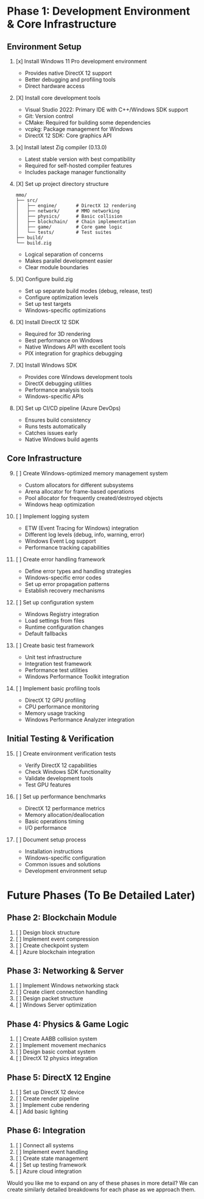 # Phase 1: Development Environment & Core Infrastructure
## Environment Setup
1. [x] Install Windows 11 Pro development environment
   - Provides native DirectX 12 support
   - Better debugging and profiling tools
   - Direct hardware access

2. [X] Install core development tools
   - Visual Studio 2022: Primary IDE with C++/Windows SDK support
   - Git: Version control
   - CMake: Required for building some dependencies
   - vcpkg: Package management for Windows
   - DirectX 12 SDK: Core graphics API

3. [x] Install latest Zig compiler (0.13.0)
   - Latest stable version with best compatibility
   - Required for self-hosted compiler features
   - Includes package manager functionality

4. [X] Set up project directory structure
   ```
   mmo/
   ├── src/
   │   ├── engine/       # DirectX 12 rendering
   │   ├── network/      # MMO networking
   │   ├── physics/      # Basic collision
   │   ├── blockchain/   # Chain implementation
   │   ├── game/         # Core game logic
   │   └── tests/        # Test suites
   ├── build/
   └── build.zig
   ```
   - Logical separation of concerns
   - Makes parallel development easier
   - Clear module boundaries

5. [X] Configure build.zig
   - Set up separate build modes (debug, release, test)
   - Configure optimization levels
   - Set up test targets
   - Windows-specific optimizations

6. [X] Install DirectX 12 SDK
   - Required for 3D rendering
   - Best performance on Windows
   - Native Windows API with excellent tools
   - PIX integration for graphics debugging

7. [X] Install Windows SDK
   - Provides core Windows development tools
   - DirectX debugging utilities
   - Performance analysis tools
   - Windows-specific APIs

8. [X] Set up CI/CD pipeline (Azure DevOps)
   - Ensures build consistency
   - Runs tests automatically
   - Catches issues early
   - Native Windows build agents

## Core Infrastructure

9. [ ] Create Windows-optimized memory management system
   - Custom allocators for different subsystems
   - Arena allocator for frame-based operations
   - Pool allocator for frequently created/destroyed objects
   - Windows heap optimization

10. [ ] Implement logging system
    - ETW (Event Tracing for Windows) integration
    - Different log levels (debug, info, warning, error)
    - Windows Event Log support
    - Performance tracking capabilities

11. [ ] Create error handling framework
    - Define error types and handling strategies
    - Windows-specific error codes
    - Set up error propagation patterns
    - Establish recovery mechanisms

12. [ ] Set up configuration system
    - Windows Registry integration
    - Load settings from files
    - Runtime configuration changes
    - Default fallbacks

13. [ ] Create basic test framework
    - Unit test infrastructure
    - Integration test framework
    - Performance test utilities
    - Windows Performance Toolkit integration

14. [ ] Implement basic profiling tools
    - DirectX 12 GPU profiling
    - CPU performance monitoring
    - Memory usage tracking
    - Windows Performance Analyzer integration

## Initial Testing & Verification

15. [ ] Create environment verification tests
    - Verify DirectX 12 capabilities
    - Check Windows SDK functionality
    - Validate development tools
    - Test GPU features

16. [ ] Set up performance benchmarks
    - DirectX 12 performance metrics
    - Memory allocation/deallocation
    - Basic operations timing
    - I/O performance

17. [ ] Document setup process
    - Installation instructions
    - Windows-specific configuration
    - Common issues and solutions
    - Development environment setup

# Future Phases (To Be Detailed Later)

## Phase 2: Blockchain Module
1. [ ] Design block structure
2. [ ] Implement event compression
3. [ ] Create checkpoint system
4. [ ] Azure blockchain integration

## Phase 3: Networking & Server
1. [ ] Implement Windows networking stack
2. [ ] Create client connection handling
3. [ ] Design packet structure
4. [ ] Windows Server optimization

## Phase 4: Physics & Game Logic
1. [ ] Create AABB collision system
2. [ ] Implement movement mechanics
3. [ ] Design basic combat system
4. [ ] DirectX 12 physics integration

## Phase 5: DirectX 12 Engine
1. [ ] Set up DirectX 12 device
2. [ ] Create render pipeline
3. [ ] Implement cube rendering
4. [ ] Add basic lighting

## Phase 6: Integration
1. [ ] Connect all systems
2. [ ] Implement event handling
3. [ ] Create state management
4. [ ] Set up testing framework
5. [ ] Azure cloud integration

Would you like me to expand on any of these phases in more detail? We can create similarly detailed breakdowns for each phase as we approach them.
